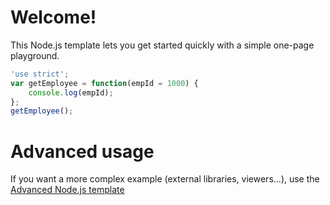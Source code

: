 # Welcome!

This Node.js template lets you get started quickly with a simple one-page playground.

```javascript runnable
'use strict';
var getEmployee = function(empId = 1000) {
    console.log(empId);
};
getEmployee();
```

# Advanced usage

If you want a more complex example (external libraries, viewers...), use the [Advanced Node.js template](https://tech.io/select-repo/442)
